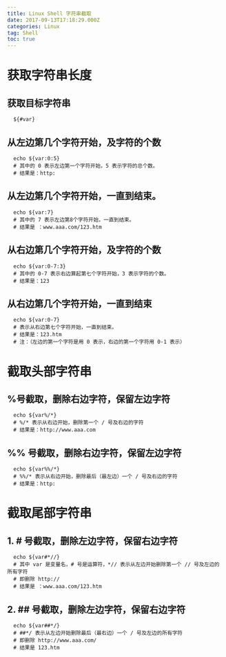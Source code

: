```yaml
---
title: Linux Shell 字符串截取
date: 2017-09-13T17:18:29.000Z
categories: Linux
tag: Shell
toc: true
---
```


# 获取字符串长度

## 获取目标字符串

```shell
  ${#var}
```

## 从左边第几个字符开始，及字符的个数

```shell
  echo ${var:0:5}
  # 其中的 0 表示左边第一个字符开始，5 表示字符的总个数。
  # 结果是：http:
```

## 从左边第几个字符开始，一直到结束。

```shell
  echo ${var:7}
  # 其中的 7 表示左边第8个字符开始，一直到结束。
  # 结果是 ：www.aaa.com/123.htm
```

## 从右边第几个字符开始，及字符的个数

```shell
  echo ${var:0-7:3}
  # 其中的 0-7 表示右边算起第七个字符开始，3 表示字符的个数。
  # 结果是：123
```

## 从右边第几个字符开始，一直到结束

```shell
  echo ${var:0-7}
  # 表示从右边第七个字符开始，一直到结束。
  # 结果是：123.htm
  # 注：（左边的第一个字符是用 0 表示，右边的第一个字符用 0-1 表示）
```

# 截取头部字符串

## %号截取，删除右边字符，保留左边字符

```shell
  echo ${var%/*}
  # %/* 表示从右边开始，删除第一个 / 号及右边的字符
  # 结果是：http://www.aaa.com
```

## %% 号截取，删除右边字符，保留左边字符

```shell
  echo ${var%%/*}
  # %%/* 表示从右边开始，删除最后（最左边）一个 / 号及右边的字符
  # 结果是：http:
```

# 截取尾部字符串

## 1\. # 号截取，删除左边字符，保留右边字符

```shell
  echo ${var#*//}
  # 其中 var 是变量名，# 号是运算符，*// 表示从左边开始删除第一个 // 号及左边的所有字符
  # 即删除 http://
  # 结果是 ：www.aaa.com/123.htm
```

## 2\. ## 号截取，删除左边字符，保留右边字符

```shell
  echo ${var##*/}
  # ##*/ 表示从左边开始删除最后（最右边）一个 / 号及左边的所有字符
  # 即删除 http://www.aaa.com/
  # 结果是 123.htm
```
